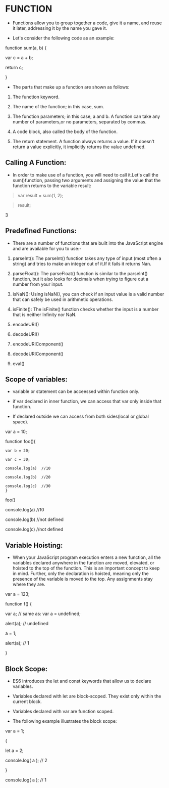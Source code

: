 # FUNCTION

* Functions allow you to group together a code, give it a name, and reuse it later, addressing it by the name you gave it. 

* Let's consider the following code as an example: 

function sum(a, b) {

var c = a + b;

return c;

}

* The parts that make up a function are shown as follows:

1. The function keyword.

2. The name of the function; in this case, sum.

3. The function parameters; in this case, a and b. A function can take any number of parameters,or no parameters, separated by commas.

4. A code block, also called the body of the function.

5. The return statement. A function always returns a value. If it doesn't return a value
explicitly, it implicitly returns the value undefined.


## Calling A Function:

* In order to make use of a function, you will need to call it.Let's call the sum()function, passing two arguments and assigning the value that the function returns to the variable result:

> var result = sum(1, 2);

> result;

3

## Predefined Functions:

* There are a number of functions that are built into the JavaScript engine and are available for you to use:-

1. parseInt(): The parseInt() function takes any type of input (most often a string) and tries to make an integer out of it.If it fails it returns Nan.

2. parseFloat(): The parseFloat() function is similar to the parseInt() function, but it also looks for decimals when trying to figure out a number from your input.

3. isNaN(): Using isNaN(), you can check if an input value is a valid number that can safely be used in arithmetic operations.

4. isFinite(): The isFinite() function checks whether the input is a number that is neither Infinity nor NaN.

5. encodeURI()

6. decodeURI()

7. encodeURIComponent()

8. decodeURIComponent()

9. eval()


## Scope of variables:

* variable or statement can be acceessed within function only.

* if var declared in inner function, we can access that var only inside that function.

* If declared outside we can access from both sides(local or global space).

var a = 10;

function foo(){

    var b = 20;

    var c = 30;

    console.log(a)  //10

    console.log(b)  //20

    console.log(c)  //30
    }

foo()

 console.log(a)  //10

 console.log(b)  //not defined

 console.log(c)  //not defined


 ## Variable Hoisting:

 * When your JavaScript program execution enters a new function, all the variables declared anywhere in the function are moved, elevated, or hoisted to the top of the function. This is an important concept to keep in mind. Further, only the declaration is hoisted, meaning only the presence of the variable is moved to the top. Any assignments stay where they are.

 var a = 123;

function f() {

var a; // same as: var a = undefined;

alert(a); // undefined

a = 1;

alert(a); // 1

}


## Block Scope:

* ES6 introduces the let and const keywords that allow us to declare variables.

* Variables declared with let are block-scoped. They exist only within the current block.

* Variables declared with var are function scoped.

* The following example illustrates the block scope:

var a = 1;

{

let a = 2;

console.log( a ); // 2

}

console.log( a ); // 1



